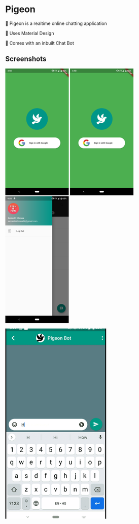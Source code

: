 # Pigeon
:large_orange_diamond: Pigeon is a realtime online chatting application 

:large_orange_diamond: Uses Material Design 

:large_orange_diamond: Comes with an inbuilt Chat Bot

## Screenshots


<img src="https://github.com/SamiK28/Pigeon/blob/master/screenshots/1.png" height="400em" />  <img src="https://github.com/SamiK28/Pigeon/blob/master/screenshots/1.png" height="400em" />    <img src="https://github.com/SamiK28/Pigeon/blob/master/screenshots/4.png" height="400em" />

 

<img src="https://raw.githubusercontent.com/SamiK28/Pigeon/master/screenshots/12.gif" height="600" />  
